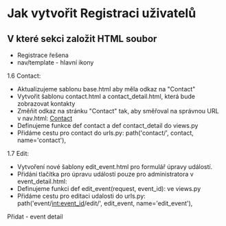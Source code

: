 # Jak vytvořit Registraci uživatelů

## V které sekci založit HTML soubor

- Registrace řešena
- nav/template - hlavní ikony

1.6 Contact:
- Aktualizujeme sablonu base.html aby měla odkaz na "Contact"
- Vytvořit šablonu contact.html a contact_detail.html, která bude zobrazovat kontakty
- Změňit odkaz na stránku "Contact" tak, aby směřoval na správnou URL v nav.html: <a class="nav-item nav-link active" href="{% url 'contact' %}">Contact</a>
- Definujeme funkce def contact a def contact_detail do views.py
- Přidáme cestu pro contact do urls.py: path('contact/', contact, name='contact'),

1.7 Edit:

- Vytvoření nové šablony edit_event.html pro formulář úpravy událostí.
- Přidání tlačítka pro úpravu událostí pouze pro administratora v event_detail.html: 
- Definujeme funkci def edit_event(request, event_id): ve views.py
- Přidáme cestu pro editaci udalosti do urls.py:  path('event/<int:event_id>/edit/', edit_event, name='edit_event'),

Přidat - event detail


